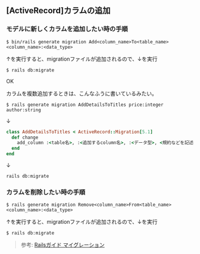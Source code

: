 ## [ActiveRecord]カラムの追加

### モデルに新しくカラムを追加したい時の手順

```
$ bin/rails generate migration Add<column_name>To<table_name> <column_name>:<data_type>
```
↑を実行すると、migrationファイルが追加されるので、↓を実行

```
$ rails db:migrate
```

OK

カラムを複数追加するときは、こんなふうに書いているみたい。

```
$ rails generate migration AddDetailsToTitles price:integer author:string
```

↓

``` ruby 
class AddDetailsToTitles < ActiveRecord::Migration[5.1]
  def change
    add_column :<table名>, :<追加するcolumn名>, :<データ型>, <規約などを記述→>null: false, default: false, comment: "説明文書いてもよい"
  end
end
```

↓

`rails db:migrate`


### カラムを削除したい時の手順

```
$ rails generate migration Remove<column_name>From<table_name> <column_name>:<data_type>
```
↑を実行すると、migrationファイルが追加されるので、↓を実行

```
$ rails db:migrate
```

> 参考: [Railsガイド マイグレーション](https://railsguides.jp/active_record_migrations.html)



